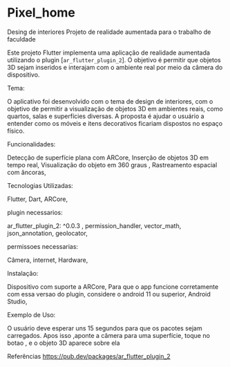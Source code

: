 # Pixel_home
Desing de interiores 
Projeto de realidade aumentada para o trabalho de faculdade 

Este projeto Flutter implementa uma aplicação de realidade aumentada  utilizando o plugin [`ar_flutter_plugin_2`]. O objetivo é permitir que objetos 3D sejam inseridos e interajam com o ambiente real por meio da câmera do dispositivo.


Tema:

O aplicativo foi desenvolvido com o tema de design de interiores, com o objetivo de permitir a visualização de objetos 3D em ambientes reais, como quartos, salas e superfícies diversas. A proposta é ajudar o usuário a entender como os móveis e itens decorativos ficariam dispostos no espaço físico.


Funcionalidades:

Detecção de superfície plana com ARCore,
Inserção de objetos 3D em tempo real,
Visualização do objeto em 360 graus ,
Rastreamento espacial com âncoras,


Tecnologias Utilizadas:

Flutter,
Dart,
ARCore,


plugin necessarios:

ar_flutter_plugin_2: ^0.0.3 ,
permission_handler,
vector_math,
json_annotation,
geolocator,


permissoes necessarias:

Câmera,
internet,
Hardware,


Instalação:

Dispositivo com suporte a ARCore,
Para que o app funcione corretamente com essa versao do plugin, considere o android 11 ou superior,
Android Studio,


Exemplo de Uso:

O usuário deve esperar uns 15 segundos para que os pacotes sejam carregados. Apos isso ,aponte a câmera para uma superfície, toque no botao , e o objeto 3D aparece sobre ela


Referências
https://pub.dev/packages/ar_flutter_plugin_2
